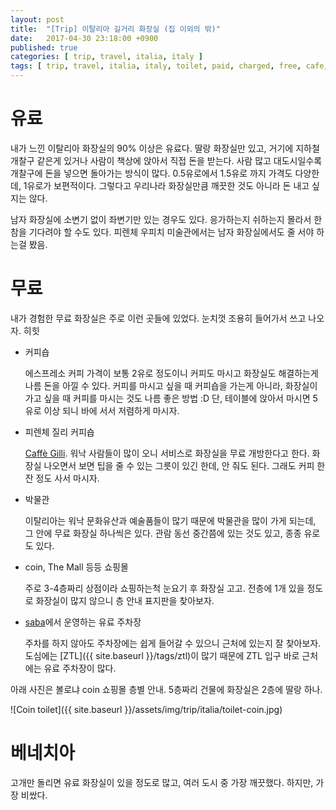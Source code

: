 ```yaml
---
layout: post
title:  "[Trip] 이탈리아 길거리 화장실 (집 이외의 밖)"
date:   2017-04-30 23:18:00 +0900
published: true
categories: [ trip, travel, italia, italy ]
tags: [ trip, travel, italia, italy, toilet, paid, charged, free, cafe, caffe, ztl, firenze, florence, venezia, venice ]
---
```


# 유료

내가 느낀 이탈리아 화장실의 90% 이상은 유료다. 딸랑 화장실만 있고, 거기에 지하철 개찰구 같은게 있거나 사람이 책상에 앉아서 직접 돈을 받는다. 사람 많고 대도시일수록 개찰구에 돈을 넣으면 돌아가는 방식이 많다. 0.5유로에서 1.5유로 까지 가격도 다양한데, 1유로가 보편적이다. 그렇다고 우리나라 화장실만큼 깨끗한 것도 아니라 돈 내고 싶지는 않다.

남자 화장실에 소변기 없이 좌변기만 있는 경우도 있다. 응가하는지 쉬하는지 몰라서 한참을 기다려야 할 수도 있다. 피렌체 우피치 미술관에서는 남자 화장실에서도 줄 서야 하는걸 봤음.

# 무료

내가 경험한 무료 화장실은 주로 이런 곳들에 있었다. 눈치껏 조용히 들어가서 쓰고 나오자. 히힛

- 커피숍

  에스프레소 커피 가격이 보통 2유로 정도이니 커피도 마시고 화장실도 해결하는게 나름 돈을 아낄 수 있다. 커피를 마시고 싶을 때 커피숍을 가는게 아니라, 화장실이 가고 싶을 때 커피를 마시는 것도 나름 좋은 방법 :D 단, 테이블에 앉아서 마시면 5유로 이상 되니 바에 서서 저렴하게 마시자.

- 피렌체 질리 커피숍

  [Caffè Gilli](https://goo.gl/maps/xX5aqPVDLFL2). 워낙 사람들이 많이 오니 서비스로 화장실을 무료 개방한다고 한다. 화장실 나오면서 보면 팁을 줄 수 있는 그릇이 있긴 한데, 안 줘도 된다. 그래도 커피 한 잔 정도 사서 마시자.

- 박물관

  이탈리아는 워낙 문화유산과 예술품들이 많기 때문에 박물관을 많이 가게 되는데, 그 안에 무료 화장실 하나씩은 있다. 관람 동선 중간쯤에 있는 것도 있고, 종종 유로도 있다.

- coin, The Mall 등등 쇼핑몰

  주로 3-4층짜리 상점이라 쇼핑하는척 눈요기 후 화장실 고고. 전층에 1개 있을 정도로 화장실이 많지 않으니 층 안내 표지판을 찾아보자.

- [saba](http://www.saba.eu/en/home)에서 운영하는 유료 주차장

  주차를 하지 않아도 주차장에는 쉽게 들어갈 수 있으니 근처에 있는지 잘 찾아보자. 도심에는 [ZTL]({{ site.baseurl }}/tags/ztl)이 많기 때문에 ZTL 입구 바로 근처에는 유료 주차장이 많다.

아래 사진은 볼로냐 coin 쇼핑몰 층별 안내. 5층짜리 건물에 화장실은 2층에 딸랑 하나.

![Coin toilet]({{ site.baseurl }}/assets/img/trip/italia/toilet-coin.jpg)

# 베네치아

고개만 돌리면 유료 화장실이 있을 정도로 많고, 여러 도시 중 가장 깨끗했다. 하지만, 가장 비쌌다.
